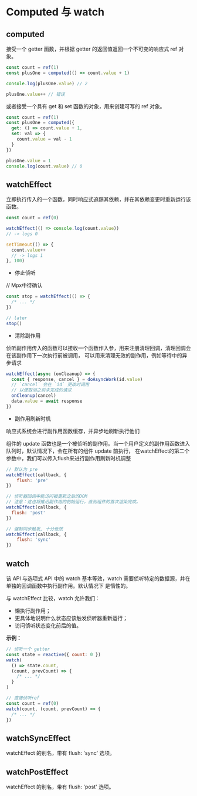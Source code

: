 # Computed 与 watch

## computed

接受一个 getter 函数，并根据 getter 的返回值返回一个不可变的响应式 ref 对象。
```js
const count = ref(1)
const plusOne = computed(() => count.value + 1)

console.log(plusOne.value) // 2

plusOne.value++ // 错误
```

或者接受一个具有 get 和 set 函数的对象，用来创建可写的 ref 对象。
```js
const count = ref(1)
const plusOne = computed({
  get: () => count.value + 1,
  set: val => {
    count.value = val - 1
  }
})

plusOne.value = 1
console.log(count.value) // 0
```
## watchEffect
立即执行传入的一个函数，同时响应式追踪其依赖，并在其依赖变更时重新运行该函数。
```js
const count = ref(0)

watchEffect(() => console.log(count.value))
// -> logs 0

setTimeout(() => {
  count.value++
  // -> logs 1
}, 100)
```
* 停止侦听

// Mpx中待确认
```js
const stop = watchEffect(() => {
  /* ... */
})

// later
stop()
```
* 清除副作用

侦听副作用传入的函数可以接收一个函数作入参，用来注册清理回调，清理回调会在该副作用下一次执行前被调用，
可以用来清理无效的副作用，例如等待中的异步请求
```js
watchEffect(async (onCleanup) => {
  const { response, cancel } = doAsyncWork(id.value)
  // `cancel` 会在 `id` 更改时调用
  // 以便取消之前未完成的请求
  onCleanup(cancel)
  data.value = await response
})
```
* 副作用刷新时机

响应式系统会进行副作用函数缓存，并异步地刷新执行他们

组件的 update 函数也是一个被侦听的副作用。当一个用户定义的副作用函数进入队列时，默认情况下，会在所有的组件 update 前执行，
在watchEffect的第二个参数中，我们可以传入flush来进行副作用刷新时机调整

```js
// 默认为 pre
watchEffect(callback, {
    flush: 'pre'
})

// 侦听器回调中能访问被更新之后的DOM
// 注意：这也将推迟副作用的初始运行，直到组件的首次渲染完成。
watchEffect(callback, {
  flush: 'post'
})

// 强制同步触发, 十分低效
watchEffect(callback, {
    flush: 'sync'
})
```

## watch
该 API 与选项式 API 中的 watch 基本等效，watch 需要侦听特定的数据源，并在单独的回调函数中执行副作用。默认情况下
是惰性的。

与 watchEffect 比较，watch 允许我们：
* 懒执行副作用；
* 更具体地说明什么状态应该触发侦听器重新运行；
* 访问侦听状态变化前后的值。

**示例：**
```js
// 侦听一个 getter
const state = reactive({ count: 0 })
watch(
  () => state.count,
  (count, prevCount) => {
    /* ... */
  }
)

// 直接侦听ref
const count = ref(0)
watch(count, (count, prevCount) => {
  /* ... */
})
```

## watchSyncEffect
watchEffect 的别名，带有 flush: 'sync' 选项。

## watchPostEffect
watchEffect 的别名，带有 flush: 'post' 选项。
